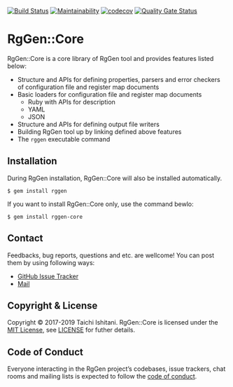 [![Build Status](https://travis-ci.org/rggen/rggen-core.svg?branch=master)](https://travis-ci.org/rggen/rggen-core)
[![Maintainability](https://api.codeclimate.com/v1/badges/53c8e6654c2b5ecb9142/maintainability)](https://codeclimate.com/github/rggen/rggen-core/maintainability)
[![codecov](https://codecov.io/gh/rggen/rggen-core/branch/master/graph/badge.svg)](https://codecov.io/gh/rggen/rggen-core)
[![Quality Gate Status](https://sonarcloud.io/api/project_badges/measure?project=rggen_rggen-core&metric=alert_status)](https://sonarcloud.io/dashboard?id=rggen_rggen-core)

# RgGen::Core

RgGen::Core is a core library of RgGen tool and provides features listed below:

* Structure and APIs for defining properties, parsers and error checkers of configuration file and register map documents
* Basic loaders for configuration file and register map documents
    * Ruby with APIs for description
    * YAML
    * JSON
* Structure and APIs for defining output file writers
* Building RgGen tool up by linking defined above features
* The `rggen` executable command

## Installation

During RgGen installation, RgGen::Core will also be installed automatically.

```
$ gem install rggen
```

If you want to install RgGen::Core only, use the command bewlo:

```
$ gem install rggen-core
```

## Contact

Feedbacks, bug reports, questions and etc. are wellcome! You can post them by using following ways:

* [GitHub Issue Tracker](https://github.com/rggen/rggen-core/issues)
* [Mail](mailto:taichi730@gmail.com)

## Copyright & License

Copyright &copy; 2017-2019 Taichi Ishitani. RgGen::Core is licensed under the [MIT License](https://opensource.org/licenses/MIT), see [LICENSE](LICENSE) for futher details.

## Code of Conduct

Everyone interacting in the RgGen project’s codebases, issue trackers, chat rooms and mailing lists is expected to follow the [code of conduct](https://github.com/rggen/rggen-core/blob/master/CODE_OF_CONDUCT.md).
